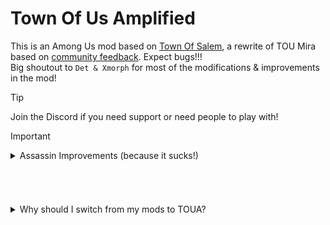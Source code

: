 # Town Of Us Amplified
This is an Among Us mod based on [Town Of Salem](https://www.townofsalem.io/), a rewrite of TOU Mira based on [community feedback](https://docs.google.com/document/d/1It4-qedaFqSCWVu7A9kHNbzO9DgdBxFB_o9XvKG4aNo/edit?usp=sharing). Expect bugs!!!\
Big shoutout to `Det & Xmorph` for most of the modifications & improvements in the mod!
> [!TIP]
> Join the Discord if you need support or need people to play with!

> [!IMPORTANT]
> <details>
> <summary> Assassin Improvements (because it sucks!) </summary>
> Evil Guessers take away the fun from Social Deduction Games (SDGs). The meetings in the game are extremely dull. The only thing you could say was "oh I was here", "no I was there", "she was there" etc etc. You can't even share your information as an Investigative anymore. Do they just keep their information to themselves?
> 
> The worst offender is Detective or even Seer. Examine red, it flashes green. Examine blue, it flashes red. Instincts would make you call a meeting or something, but saying your information means players won't be able to know if purple is green or red. Because I've seen people saying "I think Red may have killed Green" and getting guessed as Detective later. See what I mean?
> 
> Players can't tell their information without the constant fear of death because LITERALLY EVERY KILLER COULD GUESS. 4 players (2 NKs and 2 Imps) who could kill you when you say ANYTHING about your role. Throw in Doomsayer, that makes it 5.
>
> Now, yes, I know why Assassin exists. It attempts to fix the role-claiming issue. I mean, it works as a bandaid issue because there are SO MANY instant-claim Crewmates by publicly doing something other roles can't. Role-claiming (or alignment claiming) was an issue because every role was unique. Now, you can make a role have multiple players. What does Assassin even do anymore??
>
> Our solution in the mod: it's a role again as an Imp Concealing! There's also some configuration for guessing Investigatives. Of course, if you want every killer to guess, you can toggle the setting in Assassin. Just try one game w/o Assassin and see how much less dull it is during meetings.

###### ​
<details>
<summary> Why should I switch from my mods to TOUA? </summary>
- TOUA has custom “sweaty” or “chill” (or anything in between) presets and gamemodes, whichever one speaks to you and your friends.
There are no annoying welcome or long messages when you join a lobby. However requesting the last game summary or help can be one command away!
TOUA contains almost all the roles from diverse mods (such as TOHE, TOUR/M), so you won't be missing out on anything. Some roles were deleted or modified to be more balanced with your gameplay experience in mind.
Experimental builds are available for free in our Discord, where you will also be able to report bugs and suggest ideas. Our staff will be happy to assist you.
If some words (such as discriminatory content or people spamming “start”) isn’t your cup of tea, there is a built-in automod system!
TOUA helps everyone use commands by displaying their short descriptions below the chatbox and their argument(s).
There’s always something to keep you occupied. If it’s a loading screen, we always have tips and tricks or fun facts.
TOUA remixes EHR’s ideas and adds more ideas into them. 
For example, the Natural Disasters and Quiz game modes were reworked to the Hunger Games, which goes in-depth more than ND/Quiz, while still keeping the original idea.
I, project lead of TOUA, genuinely care about feedback and suggestions. Don’t hesitate to ask questions or feedback if you need support.
If this list wasn't convincing, you can always try TOUA and see if you like it better than the mods you already downloaded. Whatever you do, I respect your decision.
